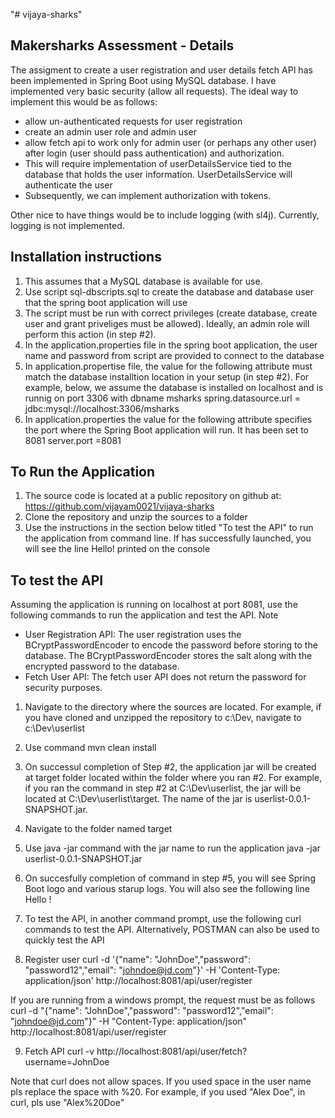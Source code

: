 "# vijaya-sharks" 

Makersharks Assessment - Details
---------------------------------
The assigment to create a user registration and user details fetch API has been implemented in Spring Boot using MySQL database. 
I have implemented very basic security (allow all requests). The ideal way to implement this would be as follows:
- allow un-authenticated requests for user registration
- create an admin user role and admin user
- allow fetch api to work only for admin user (or perhaps any other user) after login (user should pass authentication) and authorization.
- This will require implementation of userDetailsService tied to the database that holds the user information. UserDetailsService will authenticate the user
- Subsequently, we can implement authorization with tokens.

Other nice to have things would be to include logging (with sl4j). Currently, logging is not implemented. 

Installation instructions
-------------------------

1. This assumes that a MySQL database is available for use.
2. Use script sql-dbscripts.sql to create the database and database user that the spring boot application will use
3. The script must be run with correct privileges (create database, create user and grant priveliges must be allowed). Ideally, an admin role will perform this action (in step #2).
4. In the application.properties file in the spring boot application, the user name and password from script are provided to connect to the database
5. In application.propertise file, the value for the following attribute must match the database installtion location in your setup (in step #2). For example, below, we assume the database is installed on localhost and is runnig on port 3306 with dbname msharks
     spring.datasource.url = jdbc:mysql://localhost:3306/msharks
6. In application.properties the value for the following attribute specifies the port where the Spring Boot application will run. It has been set to 8081
    server.port =8081

To Run the Application
-----------------------
1. The source code is located at a public repository on github at: https://github.com/vijayam0021/vijaya-sharks
2. Clone the repository and unzip the sources to a folder
3. Use the instructions in the section below titled "To test the API" to run the application from command line. If has successfully launched, you will see the line Hello!</b> printed on the console

To test the API
---------------
Assuming the application is running on localhost at port 8081, use the following commands to run the application and test the API. 
Note
* User Registration API: The user registration uses the BCryptPasswordEncoder to encode the password before storing to the database. The BCryptPasswordEncoder stores the salt along with the encrypted password to the database.
* Fetch User API: The fetch user API does not return the password for security purposes.

1. Navigate to the directory where the sources are located. For example, if you have cloned and unzipped the repository to c:\Dev, navigate to c:\Dev\userlist

2. Use command 
     mvn clean install
3. On successul completion of Step #2, the application jar will be created at target folder located within the folder where you ran #2. For example, if you ran the command in step 
#2 at C:\Dev\userlist, the jar will be located at C:\Dev\userlist\target. The name of the jar is userlist-0.0.1-SNAPSHOT.jar. 

4. Navigate to the folder named target

5. Use java -jar command with the jar name to run the application 
     java -jar userlist-0.0.1-SNAPSHOT.jar

6. On succesfully completion of command in step #5, you will see Spring Boot logo and various starup logs. You will also see the following line 
Hello !

7. To test the API, in another command prompt, use the following curl commands to test the API. Alternatively, POSTMAN can also be used to quickly test the API

8. Register user
curl -d  '{"name": "JohnDoe","password": "password12","email": "johndoe@jd.com"}' -H 'Content-Type: application/json' http://localhost:8081/api/user/register

If you are running from a windows prompt, the request must be as follows
curl -d  "{\"name\": \"JohnDoe\",\"password\": \"password12\",\"email\": \"johndoe@jd.com\"}" -H "Content-Type: application/json" http://localhost:8081/api/user/register


9. Fetch API
curl -v http://localhost:8081/api/user/fetch?username=JohnDoe

Note that curl does not allow spaces. If you used space in the user name pls replace the space with %20. 
For example, if you used "Alex Doe", in curl, pls use "Alex%20Doe"

  
